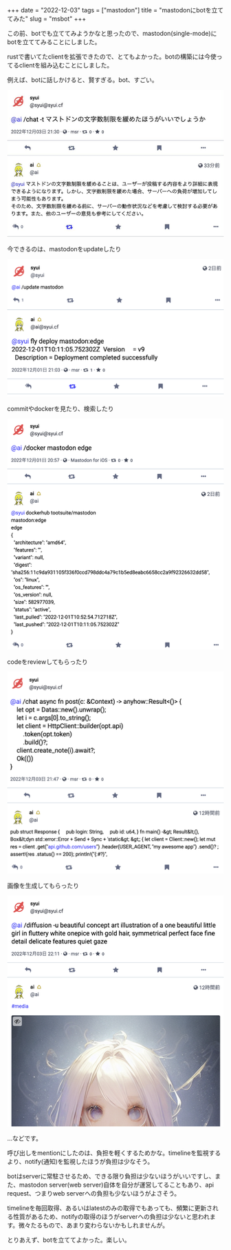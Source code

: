 +++
date = "2022-12-03"
tags = ["mastodon"]
title = "mastodonにbotを立ててみた"
slug = "msbot"
+++

この前、botでも立ててみようかなと思ったので、mastodon(single-mode)にbotを立ててみることにしました。

rustで書いてたclientを拡張できたので、とてもよかった。botの構築には今使ってるclientを組み込むことにしました。

例えば、botに話しかけると、賢すぎる。bot、すごい。

![](https://raw.githubusercontent.com/syui/img/master/other/mastodon_bot_20221203_0004.png)

今できるのは、mastodonをupdateしたり

![](https://raw.githubusercontent.com/syui/img/master/other/mastodon_bot_20221203_0001.png)

commitやdockerを見たり、検索したり

![](https://raw.githubusercontent.com/syui/img/master/other/mastodon_bot_20221203_0002.png)

codeをreviewしてもらったり

![](https://raw.githubusercontent.com/syui/img/master/other/mastodon_bot_20221203_0000.png)

画像を生成してもらったり

![](https://raw.githubusercontent.com/syui/img/master/other/mastodon_bot_20221203_0003.png)

...などです。

呼び出しをmentionにしたのは、負担を軽くするためかな。timelineを監視するより、notify(通知)を監視したほうが負担は少なそう。

botはserverに常駐させるため、できる限り負担は少ないほうがいいですし、また、mastodon server(web server)自体を自分が運営してることもあり、api request、つまりweb serverへの負担も少ないほうがよさそう。

timelineを毎回取得、あるいはlatestのみの取得でもあっても、頻繁に更新される性質があるため、notifyの取得のほうがserverへの負担は少ないと思われます。微々たるもので、あまり変わらないかもしれませんが。

とりあえず、botを立ててよかった。楽しい。
